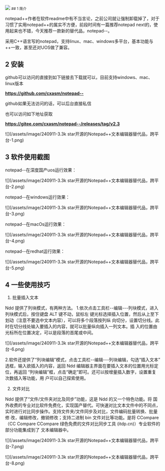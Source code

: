 <img src="/assets/image/240911-3.3k star开源的Notepad++文本编辑器替代品，跨平台-1.png" style="max-width: 70%; height: auto;">
<small>## 1  简介</small>

notepad++作者在软件readme中有不当言论，之前公司就让强制卸载掉了，对于习惯了实用notepad++的属实不方便，前段时间有一篇推荐notepad next的，使用起来也不错，今天推荐一款新的替代品，notepad--。

采用C++语言写的notepad，支持linux、mac、windows多平台，基本功能与++一致，甚至还对UOS做了兼容。


## 2 安装

github可以访问的直接到如下链接去下载就可以，目前支持windows、mac、linux版本

**https://github.com/cxasm/notepad--**

github如果无法访问的话，可以后台直接私信

也可以访问如下地址获取

**https://gitee.com/cxasm/notepad--/releases/tag/v2.3**

![](/assets/image/240911-3.3k star开源的Notepad++文本编辑器替代品，跨平台-1.png)


## 3 软件使用截图

notepad--在深度国产uos运行效果：

![](/assets/image/240911-3.3k star开源的Notepad++文本编辑器替代品，跨平台-2.png)


notepad--在windows运行效果：

![](/assets/image/240911-3.3k star开源的Notepad++文本编辑器替代品，跨平台-3.png)


notepad--在macOs运行效果：

![](/assets/image/240911-3.3k star开源的Notepad++文本编辑器替代品，跨平台-4.png)


notepad--在redhat运行效果：

![](/assets/image/240911-3.3k star开源的Notepad++文本编辑器替代品，跨平台-5.png)


## 4 一些使用技巧

1. 批量插入文本

Ndd 提供了列块模式，有两种方法。
 1.依次点击工具栏--编辑---列块模式，进入列块模式后，按住键盘 ALT 键不动，鼠标左
键光标选择插入位置，然后从上至下划动（注意不要选中文本内容），可以将多个段落按列纵
向切分，设置切分线。此时在切分线处输入要插入的内容，就可以批量纵向插入一列文本。插
入的位置由光标所在位置决定，可以是段落的首尾或中间。

![](/assets/image/240911-3.3k star开源的Notepad++文本编辑器替代品，跨平台-6.png)

 2.软件还提供了“列块编辑”模式，点击工具栏--编辑---列块编辑，勾选“插入文本”
选框，输入欲插入的内容，返回 Ndd 编辑器主界面在要插入文本的位置用光标定位，再返回
“列块编辑”框，点击“确定”即可。还可以按增量插入数字，设置重复次数插入等功能，用
户可以自己探索使用。

2. 文件对比

Ndd 提供了“文件/文件夹对比及同步”功能，这是 Ndd 的又一个特色功能。将
国外收费的专业对比软件免费化，实现国产替代。可快速对比文本文件中的不同点，
实时进行对比同步操作。支持文件夹/文件同步及对比，文件编码批量转换、批量修
改，编辑修改，撤销修改；支持二进制 bin 文件对比等功能。是将 CCompare（CC 
Compare CCompare 绿色免费的文件对比同步工具 (itdp.cn)）专业软件的部分功能集成到了
文本编辑器中。

![](/assets/image/240911-3.3k star开源的Notepad++文本编辑器替代品，跨平台-7.png)

![](/assets/image/240911-3.3k star开源的Notepad++文本编辑器替代品，跨平台-8.png)

